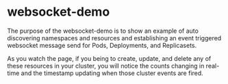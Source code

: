 # websocket-demo

The purpose of the websocket-demo is to show an example of auto discovering namespaces and resources and establishing an event
triggered websocket message send for Pods, Deployments, and Replicasets.

As you watch the page, if you being to create, update, and delete any of these resources in your cluster, you will notice the counts
changing in real-time and the timestamp updating when those cluster events are fired.
